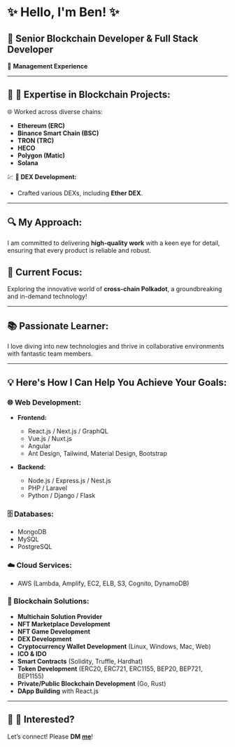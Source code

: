 # ✨ Hello, I'm Ben! ✨

## 🌟 Senior Blockchain Developer & Full Stack Developer  
💼 **Management Experience**

---

## 🚀 🔗 Expertise in Blockchain Projects:  
🌐 Worked across diverse chains:  
- **Ethereum (ERC)**  
- **Binance Smart Chain (BSC)**  
- **TRON (TRC)**  
- **HECO**  
- **Polygon (Matic)**  
- **Solana**  

💹 **💎 DEX Development:**  
- Crafted various DEXs, including **Ether DEX**.

---

## 🔍 My Approach:  
I am committed to delivering **high-quality work** with a keen eye for detail, ensuring that every product is reliable and robust. 

## 🌈 Current Focus:  
Exploring the innovative world of **cross-chain Polkadot**, a groundbreaking and in-demand technology!

---

## 📚 Passionate Learner:  
I love diving into new technologies and thrive in collaborative environments with fantastic team members. 

---

## 💡 Here's How I Can Help You Achieve Your Goals:  

### 🌐 Web Development:
- **Frontend:**  
  - React.js / Next.js / GraphQL  
  - Vue.js / Nuxt.js  
  - Angular  
  - Ant Design, Tailwind, Material Design, Bootstrap  

- **Backend:**  
  - Node.js / Express.js / Nest.js  
  - PHP / Laravel  
  - Python / Django / Flask  

### 🗄️ Databases:
- MongoDB  
- MySQL  
- PostgreSQL  

### ☁️ Cloud Services:
- AWS (Lambda, Amplify, EC2, ELB, S3, Cognito, DynamoDB)  

### 🔗 Blockchain Solutions:
- **Multichain Solution Provider**  
- **NFT Marketplace Development**  
- **NFT Game Development**  
- **DEX Development**  
- **Cryptocurrency Wallet Development** (Linux, Windows, Mac, Web)  
- **ICO & IDO**  
- **Smart Contracts** (Solidity, Truffle, Hardhat)  
- **Token Development** (ERC20, ERC721, ERC1155, BEP20, BEP721, BEP1155)  
- **Private/Public Blockchain Development** (Go, Rust)  
- **DApp Building** with React.js  

---

## 📩 🌟 Interested?  
Let’s connect! Please **DM [me](https://t.me/blockchainDeveloper_Ben)**! 
